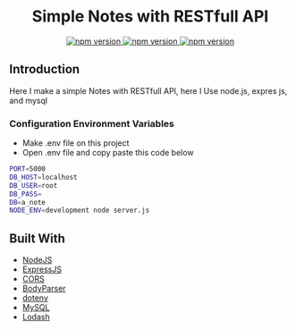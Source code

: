 <h1 align="center">Simple Notes with RESTfull API</h1>

<div align="center">
  <a href="#">
    <img src="https://img.shields.io/badge/npm-6.9.0-brightgreen.svg?style=flat-square" alt="npm version">
  </a>
  <a href="#">
    <img src="https://img.shields.io/badge/NodeJS-12.4.0-blue.svg?style=flat-square" alt="npm version">
  </a>
  <a href="#">
    <img src="https://img.shields.io/badge/ExpressJS-4.x-orange.svg?style=flat-square" alt="npm version">
  </a>
</div>


## Introduction
Here I make a simple Notes with RESTfull API, here I Use node.js, expres js, and mysql 

### Configuration Environment Variables
* Make .env file on this project
* Open .env file and copy paste this code below
``` bash
PORT=5000
DB_HOST=localhost
DB_USER=root
DB_PASS=
DB=a_note
NODE_ENV=development node server.js
```

## Built With

* [NodeJS](https://nodejs.org/en/docs/)
* [ExpressJS](https://expressjs.com/en/starter/installing.html)
* [CORS](https://expressjs.com/en/resources/middleware/cors.html)
* [BodyParser](https://www.npmjs.com/package/body-parser)
* [dotenv](https://www.npmjs.com/package/dotenv)
* [MySQL](https://expressjs.com/en/guide/database-integration.html#mysql)
* [Lodash](https://lodash.com/)
